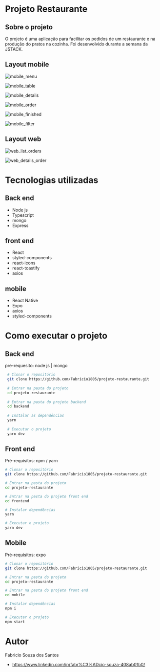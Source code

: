 # Projeto Restaurante

## Sobre o projeto
O projeto é uma aplicação para facilitar os pedidos de um restaurante e na produção do pratos na cozinha.
Foi desenvolvido durante a semana da JSTACK.

## Layout mobile

![mobile_menu](https://github.com/Fabricio1805/projeto-restaurante/blob/main/assets/menu.png)

![mobile_table](https://github.com/Fabricio1805/projeto-restaurante/blob/main/assets/table.png)

![mobile_details](https://github.com/Fabricio1805/projeto-restaurante/blob/main/assets/details_product.png)

![mobile_order](https://github.com/Fabricio1805/projeto-restaurante/blob/main/assets/order.png)

![mobile_finished](https://github.com/Fabricio1805/projeto-restaurante/blob/main/assets/finished_order.png)

![mobile_filter](https://github.com/Fabricio1805/projeto-restaurante/blob/main/assets/filter_category.png)


## Layout web

![web_list_orders](https://github.com/Fabricio1805/projeto-restaurante/blob/main/assets/list_orders.png)

![web_details_order](https://github.com/Fabricio1805/projeto-restaurante/blob/main/assets/details_order.png)


# Tecnologias utilizadas


## Back end
 - Node js
 - Typescript
 - mongo
 - Express 

## front end
  - React
  - styled-components
  - react-icons
  - react-toastify
  - axios

## mobile
  - React Native
  - Expo
  - axios
  - styled-components

# Como executar o projeto
## Back end
pre-requesito: node js | mongo
```bash
 # Clonar o repositório
 git clone https://github.com/Fabricio1805/projeto-restaurante.git
 
 # Entrar na pasta do projeto
 cd projeto-restaurante 
 
 # Entrar na pasta do projeto backend
 cd backend
 
 # Instalar as dependências
 yarn
 
 # Executar o projeto
 yarn dev
```

## Front end

Pré-requisitos: npm / yarn

```bash
# Clonar o repositório
git clone https://github.com/Fabricio1805/projeto-restaurante.git

# Entrar na pasta do projeto
cd projeto-restaurante

# Entrar na pasta do projeto front end
cd frontend

# Instalar dependências
yarn

# Executar o projeto
yarn dev

```

## Mobile
Pré-requisitos: expo

```bash
# Clonar o repositório
git clone https://github.com/Fabricio1805/projeto-restaurante.git

# Entrar na pasta do projeto
cd projeto-restaurante

# Entrar na pasta do projeto front end
cd mobile

# Instalar dependências
npm i

# Executar o projeto
npm start

```


# Autor

Fabricio Souza dos Santos 
- https://www.linkedin.com/in/fabr%C3%ADcio-souza-408ab01b0/
